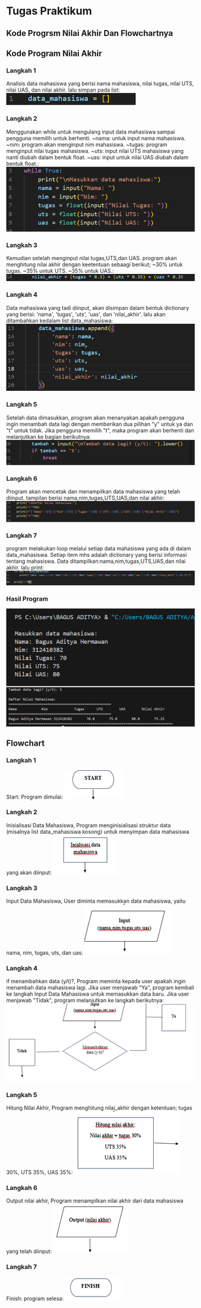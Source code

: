 # Tugas Praktikum
## Kode Progrsm Nilai Akhir Dan Flowchartnya

## Kode Program Nilai Akhir

### Langkah 1
Analisis data mahasiswa yang berisi nama mahasiswa, nilai tugas, nilai UTS, nilai UAS, dan nilai akhir. lalu simpan pada list:
![Gambar 1](screenshot/pol1.png)

### Langkah 2
Menggunakan while untuk mengulang input data mahasiswa sampai pengguna memilih untuk berhenti.
~nama: untuk input nama mahasiswa.
~nim: program akan menginput nim mahasiswa.
~tugas: program menginput nilai tugas mahasiswa.
~uts: input nilai UTS mahasiswa yang nanti diubah dalam bentuk float.
~uas: input untuk nilai UAS diubah dalam bentuk float.:
![Gambar 1](screenshot/pol2.png)

### Langkah 3
Kemudian setelah menginput nilai tugas,UTS,dan UAS. program akan menghitung nilai akhir dengan keetentuan sebaagi berikut;
~30% untuk tugas.
~35% untuk UTS.
~35% untuk UAS.:
![Gambar 1](screenshot/pol3.png)

### Langkah 4
Data mahasiswa yang tadi diinput, akan disimpan dalam bentuk dictionary yang berisi: 'nama', 'tugas', 'uts', 'uas', dan 'nilai_akhir'. lalu akan ditambahkan kedalam list data_mahasiswa:
![Gambar 1](screenshot/pol4.png)

### Langkah 5
Setelah data dimasukkan, program akan menanyakan apakah pengguna ingin menambah data lagi dengan memberikan dua pilihan "y" untuk ya dan "t" untuk tidak. Jika pengguna memilih "t", maka program akan berhenti dan melanjutkan ke bagian berikutnya:
![Gambar 1](screenshot/pol5.png)

### Langkah 6
Program akan mencetak dan menampilkan data mahasiswa yang telah diinput. tampilan berisi nama,nim,tugas,UTS,UAS,dan nilai akhir:
![Gambar 1](screenshot/pol6.png)

### Langkah 7
program melakukan loop melalui setiap data mahasiswa yang ada di dalam data_mahasiswa. Setiap item mhs adalah dictionary yang berisi informasi tentang mahasiswa. Data ditampilkan:nama,nim,tugas,UTS,UAS,dan nilai akhir. lalu print:
![Gambar 1](screenshot/pol7.png)

### Hasil Program
![Gambar 1](screenshot/pol8.png)
![Gambar 1](screenshot/pol9.png)

## Flowchart

### Langkah 1
Start: Program dimulai:
![Gambar 1](screenshot/pol10.png)

### Langkah 2
Inisialisasi Data Mahasiswa, Program menginisialisasi struktur data (misalnya list data_mahasiswa kosong) untuk menyimpan data mahasiswa yang akan diinput:
![Gambar 1](screenshot/pol11.png)

### Langkah 3
Input Data Mahasiswa, User diminta memasukkan data mahasiswa, yaitu nama, nim, tugas, uts, dan uas:
![Gambar 1](screenshot/pol12.png)

### Langkah 4
if menambahkan data (y/t)?, Program meminta kepada user apakah ingin menambah data mahasiswa lagi. Jika user menjawab "Ya", program kembali ke langkah Input Data Mahasiswa untuk memasukkan data baru. Jika user menjawab "Tidak", program melanjutkan ke langkah berikutnya:
![Gambar 1](screenshot/pol13.png)

### Langkah 5
Hitung Nilai Akhir, Program menghitung nilai_akhir dengan ketentuan; tugas 30%, UTS 35%, UAS 35%:
![Gambar 1](screenshot/pol14.png)

### Langkah 6
Output nilai akhir, Program menampilkan nilai akhir dari data mahasiswa yang telah diinput:
![Gambar 1](screenshot/pol15.png)

### Langkah 7
Finish: program selesa:
![Gambar 1](screenshot/pol16.png)
